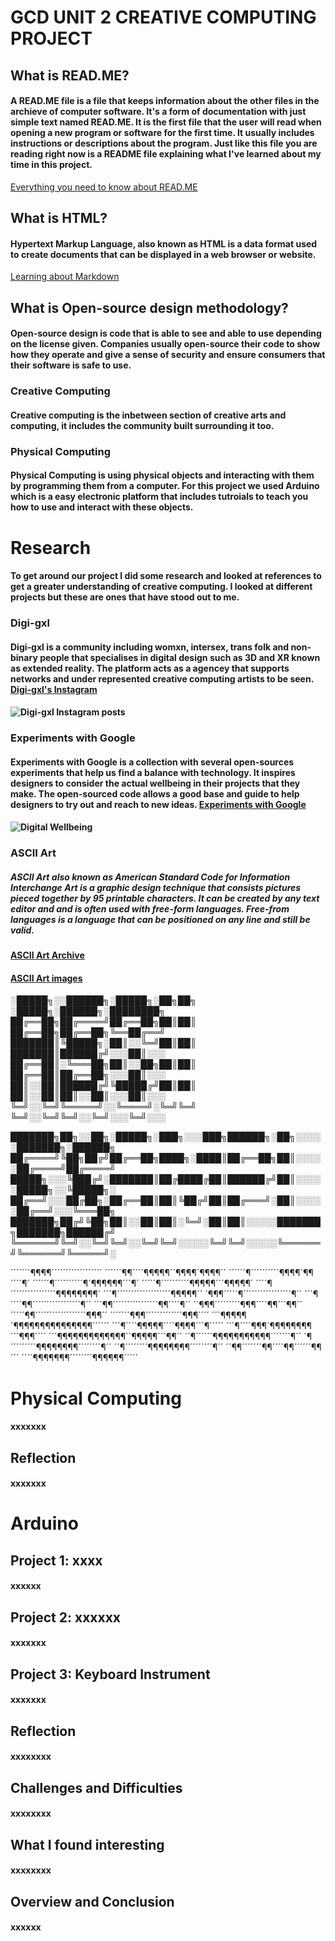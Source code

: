 # **GCD UNIT 2 CREATIVE COMPUTING PROJECT**

## What is READ.ME?

#### A READ.ME file is a file that keeps information about the other files in the archieve of computer software. It's a form of documentation with just simple text named READ.ME. It is the first file that the user will read when opening a new program or software for the first time. It usually includes instructions or descriptions about the program. Just like this file you are reading right now is a README file explaining what I've learned about my time in this project. 

[Everything you need to know about READ.ME](https://www.mygreatlearning.com/blog/readme-file/)

## What is HTML?

#### Hypertext Markup Language, also known as HTML is a data format used to create documents that can be displayed in a web browser or website.

[Learning about Markdown](https://www.markdownguide.org/basic-syntax/#headings)

## What is Open-source design methodology?

#### Open-source design is code that is able to see and able to use depending on the license given. Companies usually open-source their code to show how they operate and give a sense of security and ensure consumers that their software is safe to use.

### Creative Computing

#### Creative computing is the inbetween section of creative arts and computing, it includes the community built surrounding it too.

### Physical Computing

#### Physical Computing is using physical objects and interacting with them by programming them from a computer. For this project we used Arduino which is a easy electronic platform that includes tutroials to teach you how to use and interact with these objects. 

# Research

#### To get around our project I did some research and looked at references to get a greater understanding of creative computing. I looked at different projects but these are ones that have stood out to me. 

### Digi-gxl

#### Digi-gxl is a community including womxn, intersex, trans folk and non-binary people that specialises in digital design such as 3D and XR known as extended reality. The platform acts as a agencey that supports networks and under represented creative computing artists to be seen. [Digi-gxl's Instagram](https://www.instagram.com/digi.gxl/?hl=en)

#### ![Digi-gxl Instagram posts](https://user-images.githubusercontent.com/15625385/140234904-f10dd157-09df-4aa7-891c-82ed915fdb90.png)

### Experiments with Google

#### Experiments with Google is a collection with several open-sources experiments that help us find a balance with technology. It inspires designers to consider the actual wellbeing in their projects that they make. The open-sourced code allows a good base and guide to help designers to try out and reach to new ideas. [Experiments with Google](https://experiments.withgoogle.com/collection/digitalwellbeing) 

#### ![Digital Wellbeing](https://user-images.githubusercontent.com/15625385/140236667-e2e9d845-c2c3-481b-9bc2-8a8776180f85.png)

### ASCII Art

##### ASCII Art also known as American Standard Code for Information Interchange Art is a graphic design technique that consists pictures pieced together by 95 printable characters. It can be created by any text editor and and is often used with free-form languages. Free-from languages is a language that can be positioned on any line and still be valid.

#### [ASCII Art Archive](https://www.asciiart.eu/)
#### [ASCII Art images](https://fsymbols.com/text-art/)

░█████╗░░██████╗░█████╗░██╗██╗  ░█████╗░██████╗░████████╗
██╔══██╗██╔════╝██╔══██╗██║██║  ██╔══██╗██╔══██╗╚══██╔══╝
███████║╚█████╗░██║░░╚═╝██║██║  ███████║██████╔╝░░░██║░░░
██╔══██║░╚═══██╗██║░░██╗██║██║  ██╔══██║██╔══██╗░░░██║░░░
██║░░██║██████╔╝╚█████╔╝██║██║  ██║░░██║██║░░██║░░░██║░░░
╚═╝░░╚═╝╚═════╝░░╚════╝░╚═╝╚═╝  ╚═╝░░╚═╝╚═╝░░╚═╝░░░╚═╝░░░

███████╗██╗░░██╗░█████╗░███╗░░░███╗██████╗░██╗░░░░░███████╗░██████╗
██╔════╝╚██╗██╔╝██╔══██╗████╗░████║██╔══██╗██║░░░░░██╔════╝██╔════╝
█████╗░░░╚███╔╝░███████║██╔████╔██║██████╔╝██║░░░░░█████╗░░╚█████╗░
██╔══╝░░░██╔██╗░██╔══██║██║╚██╔╝██║██╔═══╝░██║░░░░░██╔══╝░░░╚═══██╗
███████╗██╔╝╚██╗██║░░██║██║░╚═╝░██║██║░░░░░███████╗███████╗██████╔╝
╚══════╝╚═╝░░╚═╝╚═╝░░╚═╝╚═╝░░░░░╚═╝╚═╝░░░░░╚══════╝╚══════╝╚═════╝░

´´´´´´´¶¶¶¶´´´´´´´´´´´´´´´´´´
´´´´´´¶¶´´´´¶¶¶¶¶´´¶¶¶¶´¶¶¶¶´´
´´´´´´¶´´´´´´´´´´¶¶¶¶´¶¶´´´´¶´
´´´´´´¶´´´´´´´´´´¶´¶¶¶¶¶¶´´´¶´
´´´´´¶´´´´´´´´´´¶¶¶¶¶´´´¶¶¶¶¶´
´´´´¶´´´´´´´´´´´´´´´´¶¶¶¶¶¶¶¶´
´´´¶´´´´´´´´´´´´´´´´´´´¶¶¶¶¶´´
´¶¶¶´´´´´¶´´´´´´´´´´´´´´´´´¶´´
´´´¶´´´´¶¶´´´´´´´´´´´´´´´´´¶´´
´´´¶¶´´´´´´´´´´´´´´´´¶¶´´´´¶´´
´´¶¶¶´´´´´´´´´¶¶¶´´´´¶¶´´´¶¶´´
´´´´´¶¶´´´´´´´´´´´´´´´´´´¶¶¶´´
´´´´´´´¶¶¶´´´´´´´´´´´´´¶¶¶´´´´
´´´¶¶¶¶¶´¶¶¶¶¶¶¶¶¶¶¶¶¶¶¶´´´´´´
´´´¶´´´´¶¶¶¶¶´´´´¶¶¶¶´´´¶´´´´´
´´´¶´´´´¶¶¶´¶¶¶¶¶¶¶¶´´´¶¶¶´´´´
´´´¶¶¶¶¶¶¶¶¶¶¶¶¶´´¶¶¶¶¶´´´¶¶´´
´´¶´´´´´´¶¶¶¶¶¶¶¶¶¶¶´´´´´´´¶´´
´¶´´´´´´´´´¶¶¶¶¶¶¶¶´´´´´´´´¶´´
´´¶´´´´´´´´¶¶¶¶¶¶¶¶´´´´´´´´¶´´
´´¶¶´´´´´´´¶¶´´´´¶¶´´´´´´¶¶´´´
´´´´¶¶¶¶¶¶¶´´´´´´´´¶¶¶¶¶¶´´´´´



# Physical Computing

#### xxxxxxx

## Reflection

#### xxxxxxx

# Arduino

## Project 1: xxxx

#### xxxxxx

## Project 2: xxxxxx

#### xxxxxxx

## Project 3: Keyboard Instrument

#### xxxxxxx

## Reflection

#### xxxxxxxx

## Challenges and Difficulties

#### xxxxxxxx

## What I found interesting

#### xxxxxxxx

## Overview and Conclusion

#### xxxxxx
